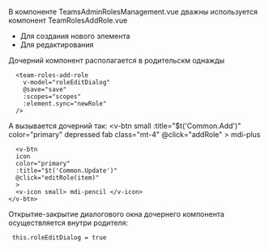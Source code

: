 
В компоненте TeamsAdminRolesManagement.vue дважны используется компонент TeamRolesAddRole.vue
- Для создания нового элемента
- Для редактирования

Дочерний компонент располагается в родительскм однажды

      <team-roles-add-role
        v-model="roleEditDialog"
        @save="save"
        :scopes="scopes"
        :element.sync="newRole"
      />
      
А вызывается дочерний так:
    <v-btn
        small
        :title="$t('Common.Add')"
        color="primary"
        depressed
        fab
        class="mt-4"
        @click="addRole"
      >
        <v-icon>mdi-plus</v-icon>
    </v-btn>
      
      
      <v-btn
      icon
      color="primary"
      :title="$t('Common.Update')"
      @click="editRole(item)"
      >
      <v-icon small> mdi-pencil </v-icon>
    </v-btn>
    
Открытие-закрытие диалогового окна дочернего компонента осуществляется внутри родителя:
    
     this.roleEditDialog = true
